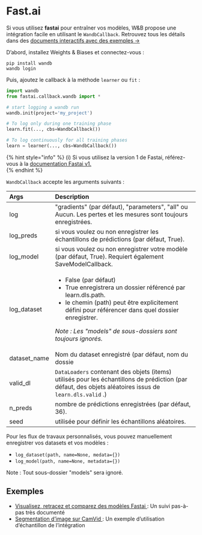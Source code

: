 # Fast.ai

Si vous utilisez **fastai** pour entraîner vos modèles, W&B propose une intégration facile en utilisant le `WandbCallback`. Retrouvez tous les détails dans des [documents interactifs avec des exemples →](https://app.wandb.ai/borisd13/demo_config/reports/Visualize-track-compare-Fastai-models--Vmlldzo4MzAyNA)

D’abord, installez Weights & Biases et connectez-vous :

```text
pip install wandb
wandb login
```

 Puis, ajoutez le callback à la méthode `learner` ou `fit` :

```python
import wandb
from fastai.callback.wandb import *

# start logging a wandb run
wandb.init(project='my_project')

# To log only during one training phase
learn.fit(..., cbs=WandbCallback())

# To log continuously for all training phases
learn = learner(..., cbs=WandbCallback())
```

{% hint style="info" %}
 \(i\) Si vous utilisez la version 1 de Fastai, référez-vous à la [documentation Fastai v1.](https://docs.wandb.ai/integrations/fastai/v1)  
{% endhint %}

`WandbCallback` accepte les arguments suivants :

<table>
  <thead>
    <tr>
      <th style="text-align:left">Args</th>
      <th style="text-align:left">Description</th>
    </tr>
  </thead>
  <tbody>
    <tr>
      <td style="text-align:left">log</td>
      <td style="text-align:left">&quot;gradients&quot; (par d&#xE9;faut), &quot;parameters&quot;, &quot;all&quot;
        ou Aucun. Les pertes et les mesures sont toujours enregistr&#xE9;es.</td>
    </tr>
    <tr>
      <td style="text-align:left">log_preds</td>
      <td style="text-align:left">si vous voulez ou non enregistrer les &#xE9;chantillons de pr&#xE9;dictions
        (par d&#xE9;faut, True).</td>
    </tr>
    <tr>
      <td style="text-align:left">log_model</td>
      <td style="text-align:left">si vous voulez ou non enregistrer votre mod&#xE8;le (par d&#xE9;faut,
        True). Requiert &#xE9;galement SaveModelCallback.</td>
    </tr>
    <tr>
      <td style="text-align:left">log_dataset</td>
      <td style="text-align:left">
        <ul>
          <li>False (par d&#xE9;faut)</li>
          <li>True enregistrera un dossier r&#xE9;f&#xE9;renc&#xE9; par learn.dls.path.</li>
          <li>le chemin (path) peut &#xEA;tre explicitement d&#xE9;fini pour r&#xE9;f&#xE9;rencer
            dans quel dossier enregistrer.</li>
        </ul>
        <p><em>Note : Les &quot;models&quot; de sous-dossiers sont toujours ignor&#xE9;s.</em>
        </p>
      </td>
    </tr>
    <tr>
      <td style="text-align:left">dataset_name</td>
      <td style="text-align:left">Nom du dataset enregistr&#xE9; (par d&#xE9;faut, nom du dossie</td>
    </tr>
    <tr>
      <td style="text-align:left">valid_dl</td>
      <td style="text-align:left"><code>DataLoaders</code> contenant des objets (items) utilis&#xE9;s pour
        les &#xE9;chantillons de pr&#xE9;diction (par d&#xE9;faut, des objets al&#xE9;atoires
        issus de<code> learn.dls.valid</code> .)</td>
    </tr>
    <tr>
      <td style="text-align:left">n_preds</td>
      <td style="text-align:left">nombre de pr&#xE9;dictions enregistr&#xE9;es (par d&#xE9;faut, 36).</td>
    </tr>
    <tr>
      <td style="text-align:left">seed</td>
      <td style="text-align:left">utilis&#xE9;e pour d&#xE9;finir les &#xE9;chantillons al&#xE9;atoires.</td>
    </tr>
  </tbody>
</table>

Pour les flux de travaux personnalisés, vous pouvez manuellement enregistrer vos datasets et vos modèles :

* `log_dataset(path, name=None, medata={})`
* `log_model(path, name=None, metadata={})` 

Note : Tout sous-dossier "models" sera ignoré.

## Exemples

* [Visualisez, retracez et comparez des modèles Fastai ](https://app.wandb.ai/borisd13/demo_config/reports/Visualize-track-compare-Fastai-models--Vmlldzo4MzAyNA): Un suivi pas-à-pas très documenté
* [Segmentation d’image sur CamVid ](http://bit.ly/fastai-wandb): Un exemple d’utilisation d’échantillon de l’intégration

